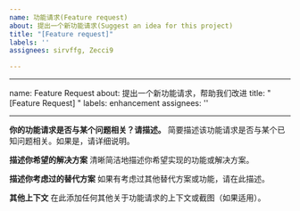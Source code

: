 ```yaml
---
name: 功能请求(Feature request)
about: 提出一个新功能请求(Suggest an idea for this project)
title: "[Feature request]"
labels: ''
assignees: sirvffg, Zecci9

---
```


---
name: Feature Request
about: 提出一个新功能请求，帮助我们改进
title: "[Feature Request] "
labels: enhancement
assignees: ''

---

**你的功能请求是否与某个问题相关？请描述。**
简要描述该功能请求是否与某个已知问题相关。如果是，请详细说明。

**描述你希望的解决方案**
清晰简洁地描述你希望实现的功能或解决方案。

**描述你考虑过的替代方案**
如果有考虑过其他替代方案或功能，请在此描述。

**其他上下文**
在此添加任何其他关于功能请求的上下文或截图（如果适用）。
